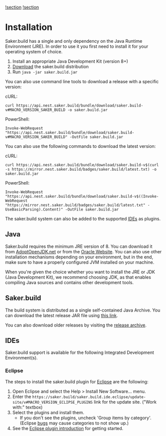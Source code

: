 [!section](eclipseplugin.md)
[!section](releasearchive.md)

# Installation

Saker.build has a single and only dependency on the Java Runtime Environment (JRE). In order to use it you first need to install it for your operating system of choice.

1. Install an appropriate Java Development Kit (version 8+)
2. [Download](https://api.nest.saker.build/bundle/download/saker.build-v#MACRO_VERSION_SAKER_BUILD) the saker.build distribution
3. Run `java -jar saker.build.jar`

You can also use command line tools to download a release with a specific version:
	
cURL:
```plaintext code-wrap
curl https://api.nest.saker.build/bundle/download/saker.build-v#MACRO_VERSION_SAKER_BUILD -o saker.build.jar
```

PowerShell: 
```plaintext code-wrap
Invoke-WebRequest "https://api.nest.saker.build/bundle/download/saker.build-v#MACRO_VERSION_SAKER_BUILD" -OutFile saker.build.jar
```

You can also use the following commands to download the latest version:

cURL:
```plaintext code-wrap
curl https://api.nest.saker.build/bundle/download/saker.build-v$(curl -s https://mirror.nest.saker.build/badges/saker.build/latest.txt) -o saker.build.jar
```

PowerShell: 
```plaintext code-wrap
Invoke-WebRequest "https://api.nest.saker.build/bundle/download/saker.build-v$((Invoke-WebRequest "https://mirror.nest.saker.build/badges/saker.build/latest.txt" -UseBasicParsing).Content)" -OutFile saker.build.jar
```

The saker.build system can also be added to the supported [IDEs](#ides) as plugins.

## Java

Saker.build requires the minimum JRE version of 8. You can download it from [AdoptOpenJDK.net](https://adoptopenjdk.net) or from the [Oracle Website](https://www.oracle.com/technetwork/java/javase/downloads/index.html). You can also use other installation mechanisms depending on your environment, but in the end, make sure to have a properly configured JVM installed on your machine.

When you're given the choice whether you want to install the JRE or JDK (Java Development Kit), we recommend choosing JDK, as that enables compiling Java sources and contains other development tools.

## Saker.build

The build system is distributed as a single self-contained Java Archive. You can download the latest release JAR file using [this link](https://api.nest.saker.build/bundle/download/saker.build-v#MACRO_VERSION_SAKER_BUILD).

You can also download older releases by visiting the [release archive](releasearchive.md). 

## IDEs

Saker.build support is available for the following Integrated Development Environment(s).

### Eclipse

The steps to install the saker.build plugin for [Eclipse](https://www.eclipse.org/eclipseide/) are the following:

1. Open Eclipse and select the Help > Install New Software... menu.
2. Enter the `https://saker.build/saker.build.ide.eclipse/update-site/v#MACRO_VERSION_ECLIPSE_PLUGINS` link for the update site. ("Work with:" textbox)
3. Select the plugins and install them.
	* If you don't see the plugins, uncheck 'Group items by category'. (Eclipse [bugs](https://bugs.eclipse.org/bugs/show_bug.cgi?id=278673) may cause categories to not show up.)
4. See the [Eclipse plugin introduction](eclipseplugin.md) for getting started.

